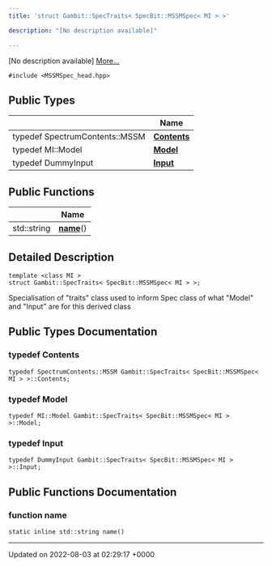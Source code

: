 ```yaml
---
title: 'struct Gambit::SpecTraits< SpecBit::MSSMSpec< MI > >'

description: "[No description available]"

---
```









[No description available] [More...](#detailed-description)


`#include <MSSMSpec_head.hpp>`

## Public Types

|                | Name           |
| -------------- | -------------- |
| typedef SpectrumContents::MSSM | **[Contents](/documentation/code/darkbit_development/classes/structgambit_1_1spectraits_3_01specbit_1_1mssmspec_3_01mi_01_4_01_4/#typedef-contents)**  |
| typedef MI::Model | **[Model](/documentation/code/darkbit_development/classes/structgambit_1_1spectraits_3_01specbit_1_1mssmspec_3_01mi_01_4_01_4/#typedef-model)**  |
| typedef DummyInput | **[Input](/documentation/code/darkbit_development/classes/structgambit_1_1spectraits_3_01specbit_1_1mssmspec_3_01mi_01_4_01_4/#typedef-input)**  |

## Public Functions

|                | Name           |
| -------------- | -------------- |
| std::string | **[name](/documentation/code/darkbit_development/classes/structgambit_1_1spectraits_3_01specbit_1_1mssmspec_3_01mi_01_4_01_4/#function-name)**() |

## Detailed Description

```
template <class MI >
struct Gambit::SpecTraits< SpecBit::MSSMSpec< MI > >;
```


Specialisation of "traits" class used to inform Spec<T> class of what "Model" and "Input" are for this derived class 

## Public Types Documentation

### typedef Contents

```
typedef SpectrumContents::MSSM Gambit::SpecTraits< SpecBit::MSSMSpec< MI > >::Contents;
```


### typedef Model

```
typedef MI::Model Gambit::SpecTraits< SpecBit::MSSMSpec< MI > >::Model;
```


### typedef Input

```
typedef DummyInput Gambit::SpecTraits< SpecBit::MSSMSpec< MI > >::Input;
```


## Public Functions Documentation

### function name

```
static inline std::string name()
```


-------------------------------

Updated on 2022-08-03 at 02:29:17 +0000
